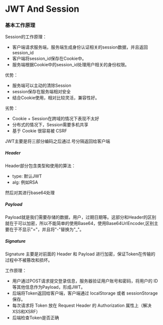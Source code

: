 # JWT And Session

### 基本工作原理

  Session的工作原理：

  - 客户端请求服务端，服务端生成身份认证相关的session数据，并且返回session_id
  - 客户端将session_id保存在Cookie中。
  - 服务端根据Cookie中的session_id处理用户相关的身份权限。

  优势：

  - 服务端可以主动的清除Session
  - session保存在服务端相对安全
  - 结合Cookie使用，相对比较灵活，兼容性好。

  劣势：

  - Cookie + Session在跨域的情况下表现不太好
  - 分布式的情况下，Session需要多机共享
  - 基于 Cookie 很容易被 CSRF

  JWT主要是将三部分编码之后通过.号分隔返回给客户端

##### Header

  Header部分包含类型和使用的算法：

  - type: 默认JWT
  - alg: 例如RSA

  然后对其进行base64处理

##### Payload

  Payload就是我们需要存储的数据，用户，过期日期等。这部分和Header的区别就在于可以加密，所以不能简单的使用Base64，使用Base64UrlEncoder,区别主要在于不显示"="，并且将"-"替换为"_"。

##### Signature

  Signature 主要是对前面的 Header 和 Payload 进行加密，保证Token在传输的过程中不被篡改和损坏。


  工作原理：

- 用户通过POST请求提交登录信息，服务器验证用户账号和密码，将用户的 ID 等其他信息作为Payload，形成JWT。
- 后端将Token返回给客户端，客户端通过 localStorage 或者 sessionStorage 保存。
- 每次请求将 Token 放在 Request Header 的 Authorization 属性上（解决XSS和XSRF）
- 后端检查Token是否正确